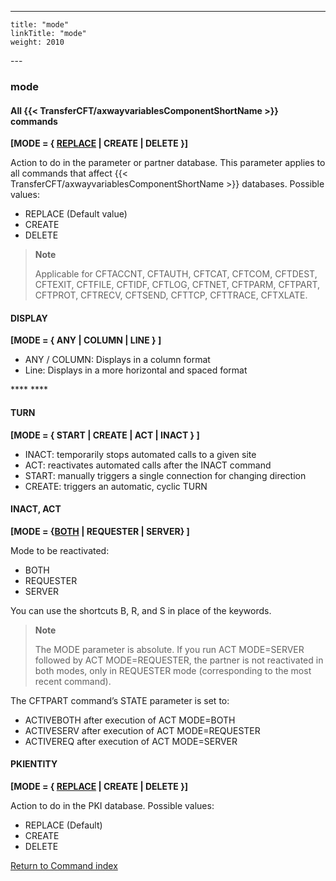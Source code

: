 ---
    title: "mode"
    linkTitle: "mode"
    weight: 2010
---<span id="mode"></span>

### mode

#### All {{< TransferCFT/axwayvariablesComponentShortName  >}} commands  

****[MODE = { <u>REPLACE</u> &#124; CREATE &#124; DELETE }]****

Action to do in the parameter or partner database. This parameter applies
to all commands that affect {{< TransferCFT/axwayvariablesComponentShortName  >}} databases. Possible values:

- REPLACE
    (Default value)
- CREATE
- DELETE

> **Note**
>
> Applicable for CFTACCNT, CFTAUTH, CFTCAT, CFTCOM, CFTDEST, CFTEXIT, CFTFILE, CFTIDF,
> CFTLOG, CFTNET, CFTPARM, CFTPART, CFTPROT, CFTRECV, CFTSEND,
> CFTTCP, CFTTRACE, CFTXLATE.

#### DISPLAY

****[MODE = { ANY &#124; COLUMN &#124; LINE } ]****

- ANY / COLUMN: Displays in a column format
- Line: Displays in a more horizontal and spaced format

**** ****

#### TURN

****[MODE = { START &#124; CREATE &#124; ACT &#124; INACT }
]****

- INACT: temporarily stops automated calls to a given site
- ACT: reactivates automated calls after the INACT command
- START: manually triggers a single connection for changing direction
- CREATE: triggers an automatic, cyclic TURN

#### INACT, ACT

******[MODE =
{<u>BOTH</u> &#124; REQUESTER &#124; SERVER} ]******

Mode to be reactivated:

- BOTH
- REQUESTER
- SERVER

You can use the shortcuts B, R, and S in place of the keywords.

> **Note**
>
> The MODE parameter is absolute. If you run ACT MODE=SERVER followed by
> ACT MODE=REQUESTER, the partner is not reactivated in both modes,
> only in REQUESTER mode (corresponding to the most recent command).

The CFTPART command’s STATE parameter is set to:

- ACTIVEBOTH after
    execution of ACT MODE=BOTH
- ACTIVESERV after
    execution of ACT MODE=REQUESTER
- ACTIVEREQ after
    execution of ACT MODE=SERVER

#### PKIENTITY

****[MODE = { <u>REPLACE</u> &#124; CREATE &#124; DELETE }]****

Action to do in the PKI database. Possible values:

- REPLACE
    (Default)
- CREATE
- DELETE

[Return to Command index](../../)
